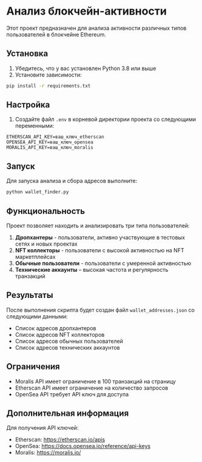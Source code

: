 # Анализ блокчейн-активности

Этот проект предназначен для анализа активности различных типов пользователей в блокчейне Ethereum.

## Установка

1. Убедитесь, что у вас установлен Python 3.8 или выше
2. Установите зависимости:
```bash
pip install -r requirements.txt
```

## Настройка

1. Создайте файл `.env` в корневой директории проекта со следующими переменными:
```
ETHERSCAN_API_KEY=ваш_ключ_etherscan
OPENSEA_API_KEY=ваш_ключ_opensea
MORALIS_API_KEY=ваш_ключ_moralis
```

## Запуск

Для запуска анализа и сбора адресов выполните:
```bash
python wallet_finder.py
```

## Функциональность

Проект позволяет находить и анализировать три типа пользователей:

1. **Дропхантеры** - пользователи, активно участвующие в тестовых сетях и новых проектах
2. **NFT коллекторы** - пользователи с высокой активностью на NFT маркетплейсах
3. **Обычные пользователи** - пользователи с умеренной активностью
4. **Технические аккаунты** – высокая частота и регулярность транзакций

## Результаты

После выполнения скрипта будет создан файл `wallet_addresses.json` со следующими данными:
- Список адресов дропхантеров
- Список адресов NFT коллекторов
- Список адресов обычных пользователей
- Список адресов технических аккаунтов

## Ограничения

- Moralis API имеет ограничение в 100 транзакций на страницу
- Etherscan API имеет ограничение на количество запросов
- OpenSea API требует API ключ для доступа

## Дополнительная информация

Для получения API ключей:
- Etherscan: https://etherscan.io/apis
- OpenSea: https://docs.opensea.io/reference/api-keys
- Moralis: https://moralis.io/ 
